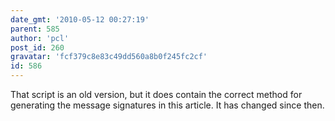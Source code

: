 ```yaml
---
date_gmt: '2010-05-12 00:27:19'
parent: 585
author: 'pcl'
post_id: 260
gravatar: 'fcf379c8e83c49dd560a8b0f245fc2cf'
id: 586
---
```


That script is an old version, but it does contain the correct method for generating the message signatures in this article. It has changed since then.